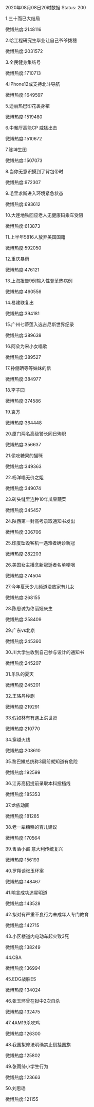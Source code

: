 2020年08月08日20时数据
Status: 200

1.三十而已大结局

微博热度:2148116

2.哈工程研究生毕业让自己爷爷拨穗

微博热度:2031572

3.全民健身集结号

微博热度:1710713

4.iPhone12或支持北斗导航

微博热度:1649597

5.迪丽热巴印花裹身裙

微博热度:1519480

6.中餐厅高能CP 威猛出击

微博热度:1510672

7.陈坤生图

微博热度:1507073

8.当你无意识摸到了背包带时

微博热度:972307

9.毛里求斯进入环境紧急状态

微博热度:693612

10.大连地铁回应老人无健康码乘车受阻

微博热度:613873

11.上半年5816人放弃美国国籍

微博热度:592050

12.重庆暴雨

微博热度:476121

13.上海报告9例输入性登革热病例

微博热度:460556

14.易建联复出

微博热度:394181

15.广州七蒂莲入选吉尼斯世界纪录

微博热度:389638

16.阿朵为宋小女唱歌

微博热度:389527

17.孙俪晒等等妹妹的信

微博热度:384977

18.李子园

微博热度:374586

19.袁方

微博热度:364448

20.厦门两名高级警长同日殉职

微博热度:356637

21.偷吃糖果的猫咪

微博热度:349363

22.杨洋唱无价之姐

微博热度:349074

23.砖头缝里连种10年瓜果蔬菜

微博热度:345457

24.陕西第一封高考录取通知书发出

微博热度:306706

25.印度坠毁客机一遇难者确诊新冠

微博热度:282203

26.美国女主播念新冠逝者名单哽咽

微博热度:274504

27.今年夏天少儿频道没放家有儿女

微博热度:268155

28.陈思诚为佟丽娅庆生

微博热度:258409

29.广东vs北京

微博热度:245360

30.川大学生收到自己参与设计的通知书

微博热度:245207

31.乐队的夏天

微博热度:245201

32.王珞丹秒删

微博热度:219291

33.假如林有有遇上洪世贤

微博热度:210770

34.穿越火线

微博热度:208610

35.黎巴嫩总统称3周前就知道有危险

微博热度:192599

36.江苏高招提前录取本科投档线

微博热度:185353

37.龙族动画

微博热度:181285

38.老一辈糟糕的育儿建议

微博热度:170564

39.售酒小窗 意大利传统复兴

微博热度:156193

40.罗翔谈张玉环案

微博热度:148467

41.喻言成功追星明道

微博热度:143528

42.拟对有严重不良行为未成年人专门教育

微博热度:142715

43.小区楼道内电动车起火致3死

微博热度:138249

44.CBA

微博热度:136994

45.EDG战胜ES

微博热度:134024

46.张玉环曾在狱中2次自杀

微博热度:132475

47.4AM19杀吃鸡

微博热度:126300

48.我国拟修法明确禁止倒挂国旗

微博热度:125802

49.张雨绮小学生行为

微博热度:123663

50.刘思瑶

微博热度:121155

